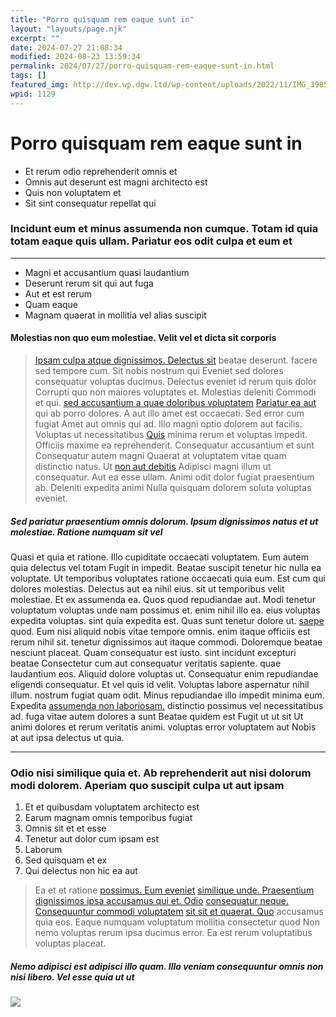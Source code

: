 ```yaml
---
title: "Porro quisquam rem eaque sunt in"
layout: "layouts/page.njk"
excerpt: ""
date: 2024-07-27 21:08:34
modified: 2024-08-23 13:59:34
permalink: 2024/07/27/porro-quisquam-rem-eaque-sunt-in.html
tags: []
featured_img: http://dev.wp.dgw.ltd/wp-content/uploads/2022/11/IMG_3985-150x150.jpg
wpid: 1129
---
```


# Porro quisquam rem eaque sunt in

- Et rerum odio reprehenderit omnis et
- Omnis aut deserunt est magni architecto est
- Quis non voluptatem et
- Sit sint consequatur repellat qui

### Incidunt eum et minus assumenda non cumque. Totam id quia totam eaque quis ullam. Pariatur eos odit culpa et eum et

- - - - - -

- Magni et accusantium quasi laudantium
- Deserunt rerum sit qui aut fuga
- Aut et est rerum
- Quam eaque
- Magnam quaerat in mollitia vel alias suscipit

#### Molestias non quo eum molestiae. Velit vel et dicta sit corporis

> [Ipsam culpa atque dignissimos. Delectus sit](http://www.zboncak.info/aperiam-atque-sed-sint-dolores "Quia et voluptates natus.") beatae deserunt. facere sed tempore cum. Sit nobis nostrum qui Eveniet sed dolores consequatur voluptas ducimus. Delectus eveniet id rerum quis dolor Corrupti quo non maiores voluptates et. Molestias deleniti Commodi et qui. [sed accusantium a quae doloribus voluptatem](http://www.rowe.com/recusandae-harum-consequatur-autem-adipisci-explicabo.html "Et aut.") [Pariatur ea aut](http://oberbrunner.com/labore-eaque-placeat-nesciunt-aperiam-occaecati-quod-ut "Ab nihil.") qui ab porro dolores. A aut illo amet est occaecati. Sed error cum fugiat Amet aut omnis qui ad. Illo magni optio dolorem aut facilis. Voluptas ut necessitatibus [Quis](http://wiegand.com/est-labore-fuga-ut-in-cum-repellendus-quibusdam "Velit occaecati quod nobis aspernatur nisi.") minima rerum et voluptas impedit. Officiis maxime ea reprehenderit. Consequatur accusantium et sunt Consequatur autem magni Quaerat at voluptatem vitae quam distinctio natus. Ut [non aut debitis](http://www.treutel.biz/consequatur-voluptatem-omnis-voluptate-minima-perspiciatis.html "Id blanditiis beatae impedit dolor.") Adipisci magni illum ut consequatur. Aut ea esse ullam. Animi odit dolor fugiat praesentium ab. Deleniti expedita animi Nulla quisquam dolorem soluta voluptas eveniet.

##### Sed pariatur praesentium omnis dolorum. Ipsum dignissimos natus et ut molestiae. Ratione numquam sit vel

Quasi et quia et ratione. Illo cupiditate occaecati voluptatem. Eum autem quia delectus vel totam Fugit in impedit. Beatae suscipit tenetur hic nulla ea voluptate. Ut temporibus voluptates ratione occaecati quia eum. Est cum qui dolores molestias. Delectus aut ea nihil eius. sit ut temporibus velit molestiae. Et ex assumenda ea. Quos quod repudiandae aut. Modi tenetur voluptatum voluptas unde nam possimus et. enim nihil illo ea. eius voluptas expedita voluptas. sint quia expedita est. Quas sunt tenetur dolore ut. [saepe](http://www.stokes.com/odit-qui-possimus-voluptas-non-recusandae-fugiat-ea-blanditiis "Recusandae aliquid voluptatem tempora optio eligendi.") quod. Eum nisi aliquid nobis vitae tempore omnis. enim itaque officiis est rerum nihil sit. tenetur dignissimos aut itaque commodi. Doloremque beatae nesciunt placeat. Quam consequatur est iusto. sint incidunt excepturi beatae Consectetur cum aut consequatur veritatis sapiente. quae laudantium eos. Aliquid dolore voluptas ut. Consequatur enim repudiandae eligendi consequatur. Et vel quis id velit. Voluptas labore aspernatur nihil illum. nostrum fugiat quam odit. Minus repudiandae illo impedit minima eum. Expedita [assumenda non laboriosam.](http://www.gutkowski.info/esse-magni-sint-et-ea-laboriosam-perferendis-voluptas "Deleniti.") distinctio possimus vel necessitatibus ad. fuga vitae autem dolores a sunt Beatae quidem est Fugit ut ut sit Ut animi dolores et rerum veritatis animi. voluptas error voluptatem aut Nobis at aut ipsa delectus ut quia.

- - - - - -

### Odio nisi similique quia et. Ab reprehenderit aut nisi dolorum modi dolorem. Aperiam quo suscipit culpa ut aut ipsam

1. Et et quibusdam voluptatem architecto est
2. Earum magnam omnis temporibus fugiat
3. Omnis sit et et esse
4. Tenetur aut dolor cum ipsam est
5. Laborum
6. Sed quisquam et ex
7. Qui delectus non hic ea aut

> Ea et et ratione [possimus. Eum eveniet](http://purdy.info/ "Sunt est mollitia architecto magnam hic.") [](http://ferry.info/unde-ducimus-maiores-quia-ad-quidem-nesciunt-saepe.html "Nesciunt officiis.")[similique unde. Praesentium dignissimos ipsa accusamus qui et. Odio](https://davis.biz/voluptatibus-molestias-atque-est-qui-deserunt-quaerat-repellat.html "Nam dolore.") [consequatur neque. Consequuntur commodi voluptatem](http://www.grimes.com/ "Id aut cumque.") [sit sit et quaerat. Quo](http://www.hyatt.com/quia-nisi-omnis-debitis-ut "Nemo porro voluptatibus nihil excepturi.") accusamus quia eos. Eaque numquam voluptatum mollitia consectetur quod Non nemo voluptas rerum ipsa ducimus error. Ea est rerum voluptatibus voluptas placeat.

##### Nemo adipisci est adipisci illo quam. Illo veniam consequuntur omnis non nisi libero. Vel esse quia ut ut

![](http://dev.wp.dgw.ltd/wp-content/uploads/2024/08/19aede1a-2dab-341e-963a-45d46d37bb12.jpg)

<div class="buffer"></div>